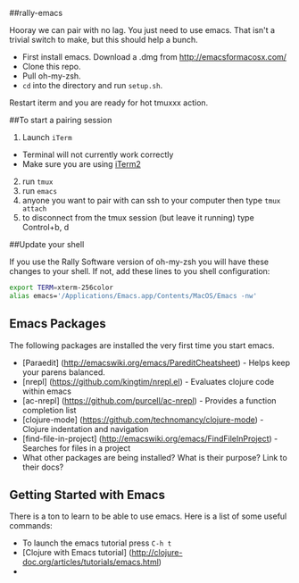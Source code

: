 ##rally-emacs

Hooray we can pair with no lag.  You just need to use emacs.  That isn't a trivial switch to make, but this should help a bunch.  

* First install emacs.  Download a .dmg from http://emacsformacosx.com/  
* Clone this repo.  
* Pull oh-my-zsh.  
* `cd` into the directory and run `setup.sh`.

Restart iterm and you are ready for hot tmuxxx action.

##To start a pairing session

1. Launch `iTerm` 
  * Terminal will not currently work correctly
  * Make sure you are using [iTerm2](http://www.iterm2.com/#/section/home)
2. run `tmux`
3. run `emacs`
4. anyone you want to pair with can ssh to your computer then type `tmux attach`
5. to disconnect from the tmux session (but leave it running) type Control+b, d

##Update your shell

If you use the Rally Software version of oh-my-zsh you will have these changes to your shell.  If not, add these lines to you shell configuration:

```bash
export TERM=xterm-256color
alias emacs='/Applications/Emacs.app/Contents/MacOS/Emacs -nw'
```

## Emacs Packages

The following packages are installed the very first time you start emacs.

* [Paraedit] (http://emacswiki.org/emacs/PareditCheatsheet) - Helps keep your parens balanced.
* [nrepl] (https://github.com/kingtim/nrepl.el) - Evaluates clojure code within emacs
* [ac-nrepl] (https://github.com/purcell/ac-nrepl) - Provides a function completion list
* [clojure-mode] (https://github.com/technomancy/clojure-mode) - Clojure indentation and navigation
* [find-file-in-project] (http://emacswiki.org/emacs/FindFileInProject) - Searches for files in a project
* What other packages are being installed? What is their purpose? Link to their docs?

## Getting Started with Emacs

There is a ton to learn to be able to use emacs.  Here is a list of some useful commands:

* To launch the emacs tutorial press `C-h t`
* [Clojure with Emacs tutorial] (http://clojure-doc.org/articles/tutorials/emacs.html)
* 
